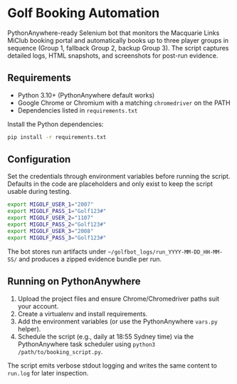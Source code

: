 # Golf Booking Automation

PythonAnywhere-ready Selenium bot that monitors the Macquarie Links MiClub booking
portal and automatically books up to three player groups in sequence (Group 1,
fallback Group 2, backup Group 3). The script captures detailed logs, HTML
snapshots, and screenshots for post-run evidence.

## Requirements
- Python 3.10+ (PythonAnywhere default works)
- Google Chrome or Chromium with a matching `chromedriver` on the PATH
- Dependencies listed in `requirements.txt`

Install the Python dependencies:
```bash
pip install -r requirements.txt
```

## Configuration
Set the credentials through environment variables before running the script.
Defaults in the code are placeholders and only exist to keep the script usable
during testing.
```bash
export MIGOLF_USER_1="2007"
export MIGOLF_PASS_1="Golf123#"
export MIGOLF_USER_2="1107"
export MIGOLF_PASS_2="Golf123#"
export MIGOLF_USER_3="2008"
export MIGOLF_PASS_3="Golf123#"
```

The bot stores run artifacts under `~/golfbot_logs/run_YYYY-MM-DD_HH-MM-SS/` and
produces a zipped evidence bundle per run.

## Running on PythonAnywhere
1. Upload the project files and ensure Chrome/Chromedriver paths suit your account.
2. Create a virtualenv and install requirements.
3. Add the environment variables (or use the PythonAnywhere `vars.py` helper).
4. Schedule the script (e.g., daily at 18:55 Sydney time) via the PythonAnywhere task
   scheduler using `python3 /path/to/booking_script.py`.

The script emits verbose stdout logging and writes the same content to
`run.log` for later inspection.
